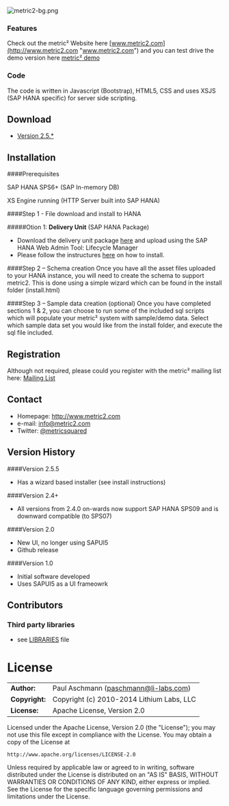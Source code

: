 ![metric2-bg.png](http://www.metric2.com/wp-content/uploads/2014/10/metric2-bg.png)

### Features 

Check out the metric² Website here [www.metric2.com](http://www.metric2.com "www.metric2.com") and you can test drive the demo version here [metric² demo](http://metric2.com/#screenshots "http://metric2.com/#screenshots")

### Code

The code is written in Javascript (Bootstrap), HTML5, CSS and uses XSJS (SAP HANA specific) for server side scripting.

## Download
* [Version 2.5.*](http://www.metric2.com/download.html)

## Installation

####Prerequisites

SAP HANA SPS6+ (SAP In-memory DB)

XS Engine running (HTTP Server built into SAP HANA)


####Step 1 - File download and install to HANA

#####Otion 1: **Delivery Unit** (SAP HANA Package)

- Download the delivery unit package [here](http://www.metric2.com/download.html) and upload using the SAP HANA Web Admin Tool: Lifecycle Manager
- Please follow the instructures [here](http://www.metric2.com/web-documentation/) on how to install.

####Step 2 – Schema creation
Once you have all the asset files uploaded to your HANA instance, you will need to create the schema to support metric2. This is done using a simple wizard which can be found in the install folder (install.html)

####Step 3 – Sample data creation (optional)
Once you have completed sections 1 & 2, you can choose to run some of the included sql scripts which will populate your metric² system with sample/demo data. Select which sample data set you would like from the install folder, and execute the sql file included.


## Registration
Although not required, please could you register with the metric² mailing list here: [Mailing List](http://www.metric2.com/download.html "metric2 mailing list")

## Contact
* Homepage: http://www.metric2.com
* e-mail: info@metric2.com
* Twitter: [@metricsquared](https://twitter.com/metricsquared/ "metricsquared on twitter")


## Version History

####Version 2.5.5
* Has a wizard based installer (see install instructions)

####Version 2.4+
* All versions from 2.4.0 on-wards now support SAP HANA SPS09 and is downward compatible (to SPS07)

####Version 2.0
* New UI, no longer using SAPUI5
* Github release

####Version 1.0
* Initial software developed
* Uses SAPUI5 as a UI frameowrk


## Contributors
### Third party libraries
* see [LIBRARIES](https://github.com/paschmann/metric2/blob/master/libraries.md) file

# License

|                      |                                          |                   
|:---------------------|:-----------------------------------------|
| **Author:**          | Paul Aschmann (<paschmann@li-labs.com>)
| **Copyright:**       | Copyright (c) 2010-2014 Lithium Labs, LLC
| **License:**         | Apache License, Version 2.0

Licensed under the Apache License, Version 2.0 (the "License");
you may not use this file except in compliance with the License.
You may obtain a copy of the License at

    http://www.apache.org/licenses/LICENSE-2.0

Unless required by applicable law or agreed to in writing, software
distributed under the License is distributed on an "AS IS" BASIS,
WITHOUT WARRANTIES OR CONDITIONS OF ANY KIND, either express or implied.
See the License for the specific language governing permissions and
limitations under the License.
